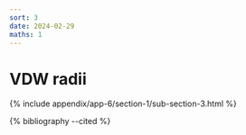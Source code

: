 ```yaml
---
sort: 3
date: 2024-02-29
maths: 1
---
```


# VDW radii

{% include appendix/app-6/section-1/sub-section-3.html %}

{% bibliography --cited %}

